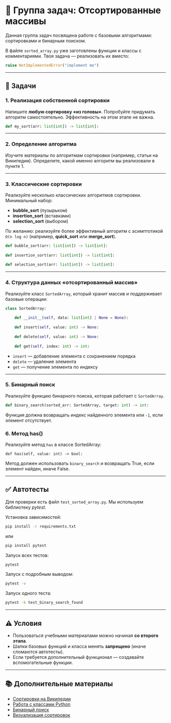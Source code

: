 # 📁 Группа задач: Отсортированные массивы

Данная группа задач посвящена работе с базовыми алгоритмами: сортировками и бинарным поиском.

В файле `sorted_array.py` уже заготовлены функции и классы с комментариями.
Твоя задача — реализовать их вместо:

```python
raise NotImplementedError("implement me")
```

---

## 📝 Задачи

### 1. Реализация собственной сортировки

Напишите **любую сортировку «из головы»**.
Попробуйте придумать алгоритм самостоятельно. Эффективность на этом этапе не важна.

```python
def my_sort(arr: list[int]) -> list[int]:
```

---

### 2. Определение алгоритма

Изучите материалы по алгоритмам сортировки (например, статьи на Википедии).
Определите, какой именно алгоритм вы реализовали в пункте 1.

---

### 3. Классические сортировки

Реализуйте несколько классических алгоритмов сортировки. Минимальный набор:

* **bubble\_sort** (пузырьком)
* **insertion\_sort** (вставками)
* **selection\_sort** (выбором)

По желанию: реализуйте более эффективный алгоритм с асимптотикой `O(n log n)` (например, **quick\_sort** или **merge\_sort**).

```python
def bubble_sort(arr: list[int]) -> list[int]: 
    
def insertion_sort(arr: list[int]) -> list[int]:
    
def selection_sort(arr: list[int]) -> list[int]: 
```

---

### 4. Структура данных «отсортированный массив»

Реализуйте класс `SortedArray`, который хранит массив и поддерживает базовые операции:

```python
class SortedArray:
    
    def __init__(self, data: list[int] | None = None): 
        
    def insert(self, value: int) -> None:
        
    def delete(self, value: int) -> None:
        
    def get(self, index: int) -> int:
```

* `insert` — добавление элемента с сохранением порядка
* `delete` — удаление элемента
* `get` — получение элемента по индексу

---

### 5. Бинарный поиск

Реализуйте функцию бинарного поиска, которая работает с `SortedArray`.

```python
def binary_search(sorted_arr: SortedArray, target: int) -> int:
```

Функция должна возвращать индекс найденного элемента или `-1`, если элемент отсутствует.


### 6. Метод has()

Реализуйте метод `has` в классе SortedArray:

```
def has(self, value: int) -> bool:
```


Метод должен использовать `binary_search` и возвращать True, если элемент найден, иначе False.

---

## ✅ Автотесты

Для проверки есть файл `test_sorted_array.py`.
Мы используем библиотеку *pytest*.

Установка зависимостей:

```bash
pip install -r requirements.txt
```

или

```bash
pip install pytest
```

Запуск всех тестов:

```bash
pytest
```

Запуск с подробным выводом:

```bash
pytest -v
```

Запуск одного теста:

```bash
pytest -k test_binary_search_found
```

---

## ⚠️ Условия

* Пользоваться учебными материалами можно начиная **со второго этапа**.
* Шапки базовых функций и класса менять **запрещено** (иначе сломаются автотесты).
* Если требуется дополнительный функционал — создавайте вспомогательные функции.

---

## 📚 Дополнительные материалы

* [Сортировки на Википедии](https://ru.wikipedia.org/wiki/Алгоритм_сортировки)
* [Работа с классами Python](https://docs.python.org/3/tutorial/classes.html)
* [Бинарный поиск](https://ru.wikipedia.org/wiki/Двоичный_поиск)
* [Визуализация сортировок](https://www.cs.usfca.edu/~galles/visualization/ComparisonSort.html)

